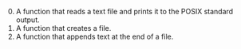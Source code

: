 0. A function that reads a text file and prints it to the POSIX standard output.
1. A function that creates a file.
3. A function that appends text at the end of a file.
